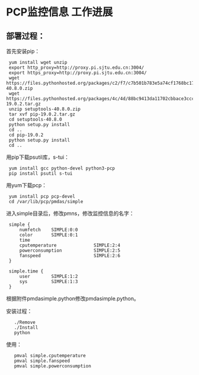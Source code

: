 # PCP监控信息 工作进展

## 部署过程：
首先安装pip：

     yum install wget unzip
     export http_proxy=http://proxy.pi.sjtu.edu.cn:3004/
     export https_proxy=http://proxy.pi.sjtu.edu.cn:3004/
     wget https://files.pythonhosted.org/packages/c2/f7/c7b501b783e5a74cf1768bc174ee4fb0a8a6ee5af6afa92274ff964703e0/setuptools-40.8.0.zip
     wget https://files.pythonhosted.org/packages/4c/4d/88bc9413da11702cbbace3ccc51350ae099bb351febae8acc85fec34f9af/pip-19.0.2.tar.gz
     unzip setuptools-40.8.0.zip
     tar xvf pip-19.0.2.tar.gz
     cd setuptools-40.8.0
     python setup.py install
     cd ..
     cd pip-19.0.2
     python setup.py install
     cd ..
     
用pip下载psutil库，s-tui：
     
     yum install gcc python-devel python3-pcp 
     pip install psutil s-tui
     
用yum下载pcp：

     yum install pcp pcp-devel 
     cd /var/lib/pcp/pmdas/simple
     
进入simple目录后，修改pmns，修改监控信息的名字：

     simple {
         numfetch    SIMPLE:0:0
         color       SIMPLE:0:1
         time
         cputemperature              SIMPLE:2:4
         powerconsumption            SIMPLE:2:5
         fanspeed                    SIMPLE:2:6
     }

     simple.time {
         user        SIMPLE:1:2
         sys         SIMPLE:1:3
     }
    
           
根据附件pmdasimple.python修改pmdasimple.python。

安装过程：

       ./Remove
       ./Install
       python
使用：
       
       pmval simple.cputemperature
       pmval simple.fanspeed
       pmval simple.powerconsumption

